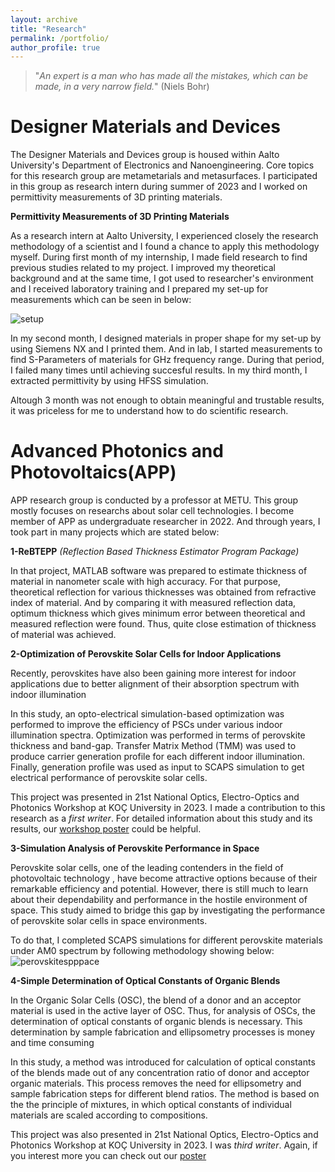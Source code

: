 ```yaml
---
layout: archive
title: "Research"
permalink: /portfolio/
author_profile: true
---
```


>"*An expert is a man who has made all the mistakes, which can be made, in a very narrow field.*" (Niels Bohr)

Designer Materials and Devices 
======

The Designer Materials and Devices group is housed within Aalto University's Department of Electronics and Nanoengineering. Core topics for this research group are metametarials and metasurfaces.
I participated in this group as research intern during summer of 2023 and I worked on permittivity measurements of 3D printing materials.

**Permittivity Measurements of 3D Printing Materials**


As a research intern at Aalto University, I experienced closely the research methodology of a scientist and I found a chance to apply this methodology myself. During first month of my internship, I made field research to find previous studies related to my project. I improved my theoretical background and at the same time,  I got used to researcher's environment and I received laboratory training and I prepared my set-up for measurements which can be seen in below:


![setup](https://github.com/Kamil-Anil/Kamil-Anil.github.io/assets/158865943/8e4a3b5b-36cb-4c47-81bc-b66a020f45ac)



In my second month, I designed materials in proper shape for my set-up by using Siemens NX and I printed them. And in lab, I started measurements to find S-Parameters of materials for GHz frequency range. During that period, I failed many times until achieving succesful results. In my third month, I extracted permittivity by using HFSS simulation. 

Altough 3 month was not enough to obtain meaningful and trustable results, it was priceless for me to understand how to do scientific research.

Advanced Photonics and Photovoltaics(APP)
======

APP research group is conducted by a professor at METU. This group mostly focuses on researchs about solar cell technologies. I become member of APP as undergraduate researcher in 2022. And through years, I took part in many projects which are stated below:    


**1-ReBTEPP**
*(Reflection Based Thickness Estimator Program Package)*

In that project, MATLAB software was prepared to estimate thickness of material in nanometer scale with high accuracy. For that purpose, theoretical reflection for various thicknesses was obtained from refractive index of material. And by comparing it with measured reflection data, optimum thickness which gives minimum error between theoretical and measured reflection were found. Thus, quite close estimation of thickness of material was achieved.

**2-Optimization of Perovskite Solar Cells for Indoor Applications**

Recently, perovskites have also been gaining more interest for indoor applications due to better alignment of their absorption spectrum with indoor illumination

In this study, an opto-electrical simulation-based optimization was performed to improve the efficiency of PSCs under various indoor illumination spectra. Optimization was performed in terms of perovskite thickness and band-gap. Transfer Matrix Method (TMM) was used to produce carrier generation profile for each different indoor illumination. Finally, generation profile was used as input to SCAPS simulation to get electrical performance of perovskite solar cells.

This project was presented in 21st National Optics, Electro-Optics and Photonics Workshop at KOÇ University in 2023. I made a contribution to this research as a *first writer*. For detailed information about this study and its results, our [workshop poster](https://kamil-anil.github.io/files/Indoor_Perovskite.pdf) could be helpful.

**3-Simulation Analysis of Perovskite Performance in Space**

Perovskite solar cells, one of the leading contenders in the field of photovoltaic technology , have become attractive options because of their remarkable efficiency and potential. However, there is still much to learn about their dependability and performance in the hostile environment of space. This study aimed to bridge this gap by investigating the performance of perovskite solar cells in space environments.

To do that, I completed SCAPS simulations for different perovskite materials under AM0 spectrum by following methodology showing below:   
![perovskitespppace](https://github.com/Kamil-Anil/Kamil-Anil.github.io/assets/158865943/495d1382-e312-4605-bbdb-8ac34aaf18c4)

**4-Simple Determination of Optical Constants of Organic Blends**

In the Organic Solar Cells (OSC), the blend of a donor and an acceptor material is used in the active layer of OSC. Thus, for analysis of OSCs, the determination of optical constants of organic blends is necessary. This determination by sample fabrication and ellipsometry processes is money and time consuming

In this study, a method was introduced for calculation of optical constants of the blends made out of any concentration ratio of donor and acceptor organic materials. This process removes the need for ellipsometry and sample fabrication steps for different blend ratios. The method is based on the the principle of mixtures, in which optical constants of individual materials are scaled according to compositions.

This project was also presented in 21st National Optics, Electro-Optics and Photonics Workshop at KOÇ University in 2023. I was *third writer*. Again, if you interest more you can check out our [poster](https://kamil-anil.github.io/files/Poster_OrganicBlends_v1.pdf)




